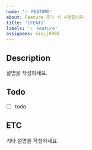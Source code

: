 ```yaml
---
name: '✨ FEATURE'
about: Feature 추가 시 사용합니다.
title: '[FEAT]'
labels: '✨ Feature'
assignees: minjj0905
---
```


## Description

설명을 작성하세요.

## Todo

- [ ] todo

## ETC

기타 설명을 작성하세요.
